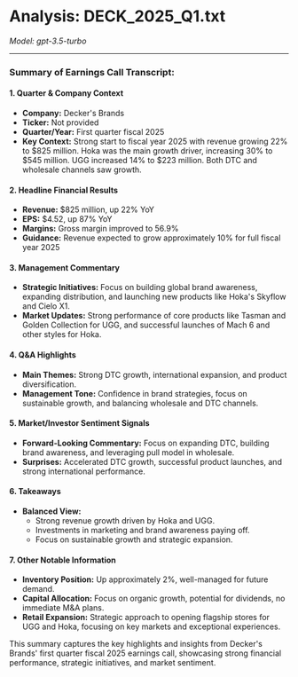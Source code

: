 # Analysis: DECK_2025_Q1.txt

*Model: gpt-3.5-turbo*

---

### Summary of Earnings Call Transcript:

#### 1. Quarter & Company Context
- **Company:** Decker's Brands
- **Ticker:** Not provided
- **Quarter/Year:** First quarter fiscal 2025
- **Key Context:** Strong start to fiscal year 2025 with revenue growing 22% to $825 million. Hoka was the main growth driver, increasing 30% to $545 million. UGG increased 14% to $223 million. Both DTC and wholesale channels saw growth.

#### 2. Headline Financial Results
- **Revenue:** $825 million, up 22% YoY
- **EPS:** $4.52, up 87% YoY
- **Margins:** Gross margin improved to 56.9%
- **Guidance:** Revenue expected to grow approximately 10% for full fiscal year 2025

#### 3. Management Commentary
- **Strategic Initiatives:** Focus on building global brand awareness, expanding distribution, and launching new products like Hoka's Skyflow and Cielo X1.
- **Market Updates:** Strong performance of core products like Tasman and Golden Collection for UGG, and successful launches of Mach 6 and other styles for Hoka.

#### 4. Q&A Highlights
- **Main Themes:** Strong DTC growth, international expansion, and product diversification.
- **Management Tone:** Confidence in brand strategies, focus on sustainable growth, and balancing wholesale and DTC channels.

#### 5. Market/Investor Sentiment Signals
- **Forward-Looking Commentary:** Focus on expanding DTC, building brand awareness, and leveraging pull model in wholesale.
- **Surprises:** Accelerated DTC growth, successful product launches, and strong international performance.

#### 6. Takeaways
- **Balanced View:**
  - Strong revenue growth driven by Hoka and UGG.
  - Investments in marketing and brand awareness paying off.
  - Focus on sustainable growth and strategic expansion.

#### 7. Other Notable Information
- **Inventory Position:** Up approximately 2%, well-managed for future demand.
- **Capital Allocation:** Focus on organic growth, potential for dividends, no immediate M&A plans.
- **Retail Expansion:** Strategic approach to opening flagship stores for UGG and Hoka, focusing on key markets and exceptional experiences.

This summary captures the key highlights and insights from Decker's Brands' first quarter fiscal 2025 earnings call, showcasing strong financial performance, strategic initiatives, and market sentiment.